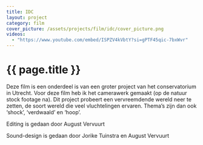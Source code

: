 ```yaml
---
title: IDC
layout: project
category: film
cover_picture: /assets/projects/film/idc/cover_picture.png
videos:
  - "https://www.youtube.com/embed/ISPZV4kVbtY?si=gPTF45qic-7bxWvr"
---
```


# {{ page.title }}

Deze film is een onderdeel is van een groter project van het conservatorium in Utrecht. Voor deze film heb ik het camerawerk gemaakt (op de natuur stock footage na).  Dit project probeert een vervreemdende wereld neer te zetten, de soort wereld die veel vluchtelingen ervaren. Thema’s zijn dan ook ‘shock’, ‘verdwaald’ en ‘hoop’.

Editing is gedaan door August Vervuurt

Sound-design is gedaan door Jorike Tuinstra en August Vervuurt
